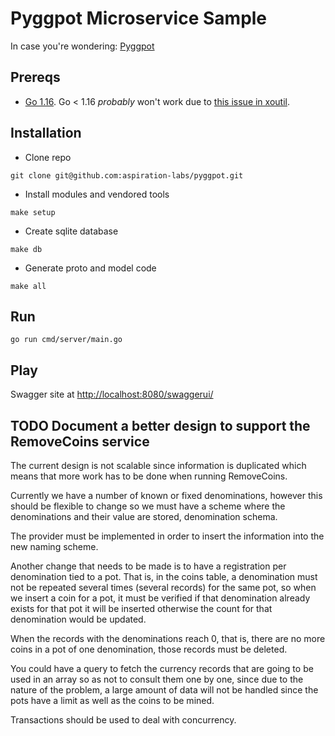 # Pyggpot Microservice Sample

In case you're wondering: [Pyggpot](https://bahoukas.com/pygg-pots-to-piggy-banks/)

## Prereqs

- [Go 1.16](https://golang.org/doc/install). Go < 1.16 _probably_ won't work due to [this issue in xoutil](https://github.com/xo/xo/issues/242).

## Installation

- Clone repo

```$bash
git clone git@github.com:aspiration-labs/pyggpot.git
```

- Install modules and vendored tools

```$bash
make setup
```

- Create sqlite database

```$bash
make db
```

- Generate proto and model code

```$bash
make all
```

## Run

```$bash
go run cmd/server/main.go
```

## Play

Swagger site at [http://localhost:8080/swaggerui/](http://localhost:8080/swaggerui/)

## TODO Document a better design to support the RemoveCoins service

The current design is not scalable since information is duplicated which means that more work has to be done when running RemoveCoins.

Currently we have a number of known or fixed denominations, however this should be flexible to change so we must have a scheme where the denominations and their value are stored, denomination schema.

The provider must be implemented in order to insert the information into the new naming scheme.

Another change that needs to be made is to have a registration per denomination tied to a pot. That is, in the coins table, a denomination must not be repeated several times (several records) for the same pot, so when we insert a coin for a pot, it must be verified if that denomination already exists for that pot it will be inserted otherwise the count for that denomination would be updated.

When the records with the denominations reach 0, that is, there are no more coins in a pot of one denomination, those records must be deleted.

You could have a query to fetch the currency records that are going to be used in an array so as not to consult them one by one, since due to the nature of the problem, a large amount of data will not be handled since the pots have a limit as well as the coins to be mined.

Transactions should be used to deal with concurrency.
